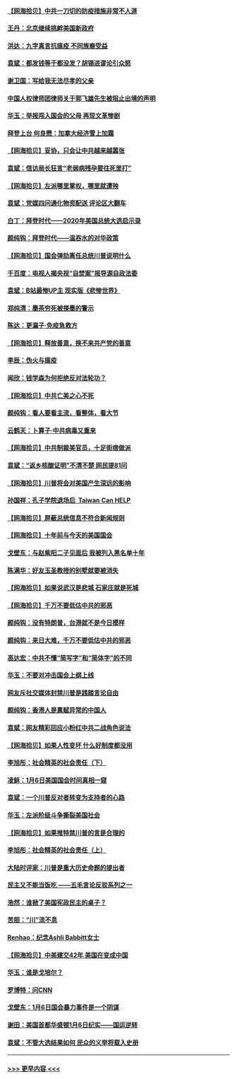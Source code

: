 #### [【网海拾贝】中共一刀切的防疫措施非常不人道](../pages/nsc993/n12724879.md?t=02021901) 
#### [王丹：北京继续挑衅美国新政府](../pages/nsc993/n12722456.md?t=02021901) 
#### [洪达：九字真言抗瘟疫 不同族裔受益](../pages/nsc993/n12722448.md?t=02021901) 
#### [袁斌：都发钱等于都没发？胡锡进谬论引众怒](../pages/nsc993/n12722393.md?t=02021901) 
#### [谢卫国：写给我无法尽孝的父亲](../pages/nsc993/n12720325.md?t=02021901) 
#### [中国人权律师团律师关于郭飞雄先生被阻止出境的声明](../pages/nsc993/n12720203.md?t=02021901) 
#### [华玉：举报闯入国会的父母 再现文革惨剧](../pages/nsc993/n12719070.md?t=02021901) 
#### [拜登上台 何良懋：加拿大经济雪上加霜](../pages/nsc993/n12718943.md?t=02021901) 
#### [【网海拾贝】妥协，只会让中共越来越嚣张](../pages/nsc993/n12717392.md?t=02021901) 
#### [袁斌：信访局长狂言“老弱病残孕要往死里打”](../pages/nsc993/n12717343.md?t=02021901) 
#### [【网海拾贝】左派哪里掌权，哪里就遭殃](../pages/nsc993/n12715009.md?t=02021901) 
#### [袁斌：党媒四问通化物资配送 评论区大翻车](../pages/nsc993/n12714950.md?t=02021901) 
#### [白丁：拜登时代——2020年美国总统大选启示录](../pages/nsc993/n12714920.md?t=02021901) 
#### [颜纯钩：拜登时代——温吞水的对华政策](../pages/nsc993/n12713245.md?t=02021901) 
#### [【网海拾贝】国会弹劾离任总统川普说明什么](../pages/nsc993/n12712816.md?t=02021901) 
#### [千百度：电视人揭央视“自焚案”报导源自政法委](../pages/nsc993/n12709760.md?t=02021901) 
#### [袁斌：B站最惨UP主 现实版《悲惨世界》](../pages/nsc993/n12709686.md?t=02021901) 
#### [郑纯清：墨茶穷死被搽墨的警示](../pages/nsc993/n12709262.md?t=02021901) 
#### [陈达：更漏子·免疫急救方](../pages/nsc993/n12709244.md?t=02021901) 
#### [【网海拾贝】释放善意，换不来共产党的善意](../pages/nsc993/n12708361.md?t=02021901) 
#### [李辰：伪火与瘟疫](../pages/nsc993/n12707981.md?t=02021901) 
#### [闻欣：钱学森为何拒绝反对法轮功？](../pages/nsc993/n12707407.md?t=02021901) 
#### [【网海拾贝】中共亡美之心不死](../pages/nsc993/n12707621.md?t=02021901) 
#### [颜纯钩：看人要看主流，看整体，看大节](../pages/nsc993/n12707536.md?t=02021901) 
#### [云鹤天：卜算子‧中共病毒又重来](../pages/nsc993/n12707408.md?t=02021901) 
#### [【网海拾贝】中共制裁美官员，十足街痞做派](../pages/nsc993/n12705115.md?t=02021901) 
#### [袁斌：“返乡核酸证明”不清不楚 网民提81问](../pages/nsc993/n12704982.md?t=02021901) 
#### [【网海拾贝】川普将会对美国产生深远的影响](../pages/nsc993/n12703045.md?t=02021901) 
#### [孙国祥：孔子学院退场后  Taiwan Can HELP](../pages/nsc993/n12702430.md?t=02021901) 
#### [【网海拾贝】屏蔽总统信息不符合新闻规则](../pages/nsc993/n12699998.md?t=02021901) 
#### [【网海拾贝】十年前与今天的美国国会](../pages/nsc993/n12696993.md?t=02021901) 
#### [戈壁东：与赵紫阳二子见面后 我被列入黑名单十年](../pages/nsc993/n12696215.md?t=02021901) 
#### [陈满华：好友玉圣教授的别墅就要被消失](../pages/nsc993/n12695411.md?t=02021901) 
#### [【网海拾贝】如果说武汉是悲城 石家庄就是死城](../pages/nsc993/n12694589.md?t=02021901) 
#### [【网海拾贝】千万不要低估中共的邪恶](../pages/nsc993/n12692771.md?t=02021901) 
#### [颜纯钩：没有特朗普，台港就不是今日模样](../pages/nsc993/n12692678.md?t=02021901) 
#### [颜纯钩：来日大难，千万不要低估中共的邪恶](../pages/nsc993/n12692080.md?t=02021901) 
#### [高达宏：中共不懂“简写字”和“简体字”的不同](../pages/nsc993/n12692068.md?t=02021901) 
#### [华玉：不要对冲击国会上纲上线](../pages/nsc993/n12689948.md?t=02021901) 
#### [网友斥社交媒体封禁川普是践踏言论自由](../pages/nsc993/n12687482.md?t=02021901) 
#### [颜纯钩：香港人是禀赋异常的中国人](../pages/nsc993/n12685142.md?t=02021901) 
#### [袁斌：网友精彩回应小粉红中共二战角色说法](../pages/nsc993/n12684994.md?t=02021901) 
#### [【网海拾贝】如果人性变坏 什么好制度都没用](../pages/nsc993/n12683000.md?t=02021901) 
#### [李旭彤：社会精英的社会责任（下）](../pages/nsc993/n12680604.md?t=02021901) 
#### [凌稣：1月6日美国国会时间真相一窥](../pages/nsc993/n12682780.md?t=02021901) 
#### [袁斌：一个川普反对者转变为支持者的心路](../pages/nsc993/n12682700.md?t=02021901) 
#### [华玉：左派阶级斗争撕裂美国社会](../pages/nsc993/n12681226.md?t=02021901) 
#### [【网海拾贝】如果推特禁川普的言是合理的](../pages/nsc993/n12681232.md?t=02021901) 
#### [李旭彤：社会精英的社会责任（上）](../pages/nsc993/n12680501.md?t=02021901) 
#### [大陆时评家：川普是重大历史命题的提出者](../pages/nsc993/n12679904.md?t=02021901) 
#### [民主又不能当饭吃 ——五毛言论反驳系列之一](../pages/nsc993/n12679877.md?t=02021901) 
#### [浩然：谁掀了美国宪政民主的桌子？](../pages/nsc993/n12679850.md?t=02021901) 
#### [苦胆：“川”流不息](../pages/nsc993/n12678388.md?t=02021901) 
#### [Renhao：纪念Ashli Babbitt女士](../pages/nsc993/n12678359.md?t=02021901) 
#### [【网海拾贝】中美建交42年 美国在变成中国](../pages/nsc993/n12678324.md?t=02021901) 
#### [华玉：谁是戈培尔？](../pages/nsc993/n12677515.md?t=02021901) 
#### [罗博特：问CNN](../pages/nsc993/n12677172.md?t=02021901) 
#### [戈壁东：1月6日国会暴力事件是一个阴谋](../pages/nsc993/n12674639.md?t=02021901) 
#### [谢田：美国首都华盛顿1月6日纪实——国运逆转](../pages/nsc993/n12673190.md?t=02021901) 
#### [袁斌：不管大选结果如何 民众的义举将载入史册](../pages/nsc993/n12672787.md?t=02021901) 

----
#### [ >>> 更早内容 <<< ](../indexes/nsc993-earlier.md)
